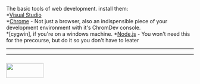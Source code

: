 The basic tools of web development.  install them:  
   *[Visual Studio](https://code.visualstudio.com/download)  
   *[Chrome](https://support.google.com/chrome/answer/95346?co=GENIE.Platform%3DDesktop&hl=en) - Not just a browser, also an indispensible piece of your development environment with it's ChromDev console.   
   *[cygwin], if you're on a windows machine.
   *[Node.js](https://nodejs.org/en/download/) - You won't need this for the precourse, but do it so you don't have to leater



___
___
### <a href="http://elewa.education/blog" target="_blank"><img src="https://user-images.githubusercontent.com/18554853/34921062-506450ae-f97d-11e7-875f-6feeb26ad72d.png" width="100" height="40"/></a>  

